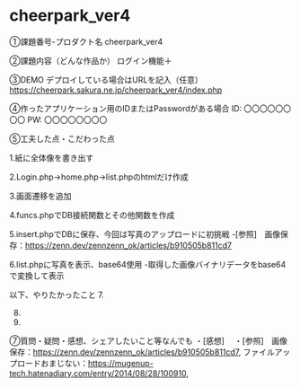 # cheerpark_ver4
①課題番号-プロダクト名
cheerpark_ver4

②課題内容（どんな作品か）
ログイン機能＋

③DEMO
デプロイしている場合はURLを記入（任意） https://cheerpark.sakura.ne.jp/cheerpark_ver4/index.php

④作ったアプリケーション用のIDまたはPasswordがある場合
ID: 〇〇〇〇〇〇〇〇
PW: 〇〇〇〇〇〇〇〇

⑤工夫した点・こだわった点

1.紙に全体像を書き出す

2.Login.php→home.php→list.phpのhtmlだけ作成

3.画面遷移を追加

4.funcs.phpでDB接続関数とその他関数を作成
 
5.insert.phpでDBに保存、今回は写真のアップロードに初挑戦
-[参照]　画像保存：https://zenn.dev/zennzenn_ok/articles/b910505b811cd7

6.list.phpに写真を表示、base64使用
-取得した画像バイナリデータをbase64で変換して表示

以下、やりたかったこと
7.

8.

9.


⑦質問・疑問・感想、シェアしたいこと等なんでも
・[感想]　
・[参照]　画像保存：https://zenn.dev/zennzenn_ok/articles/b910505b811cd7,
ファイルアップロードおまじない：https://mugenup-tech.hatenadiary.com/entry/2014/08/28/100910,
